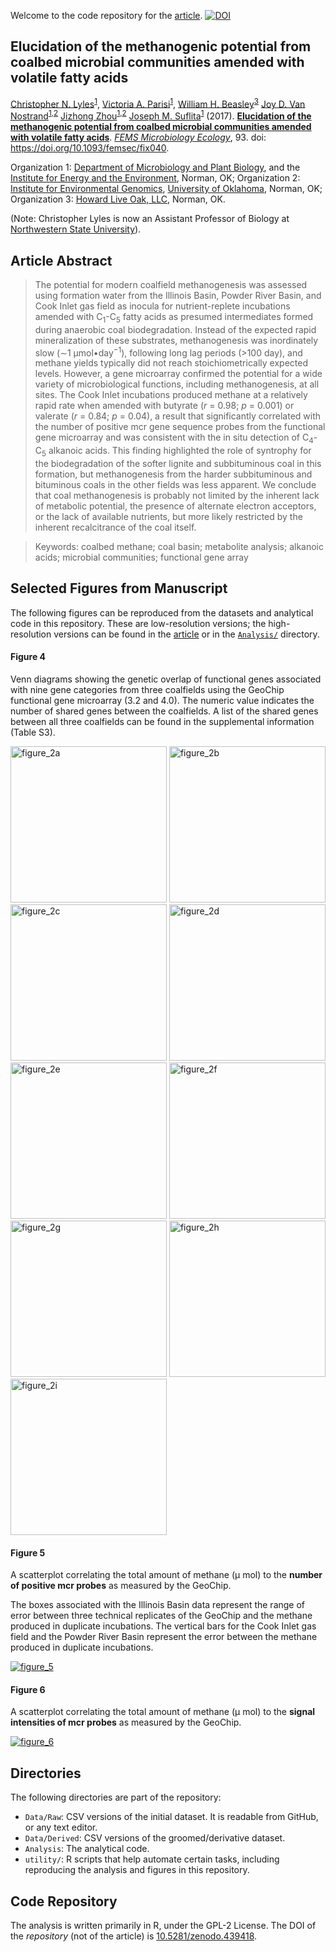 Welcome to the code repository for the [article](https://academic.oup.com/femsec/article-abstract/doi/10.1093/femsec/fix040/3078548/Elucidation-of-the-methanogenic-potential-from).  [![DOI](https://zenodo.org/badge/22930297.svg)](https://zenodo.org/badge/latestdoi/22930297)

## Elucidation of the methanogenic potential from coalbed microbial communities amended with volatile fatty acids

[Christopher N. Lyles](https://sciences.nsula.edu/contact-usfaculty/)<sup>[1](http://mpbio.ou.edu/)</sup>,
[Victoria A. Parisi](https://www.linkedin.com/in/victoria-parisi-4a64437/)<sup>[1](http://mpbio.ou.edu/)</sup>,
[William H. Beasley](http://scholar.google.com/citations?user=ffsJTC0AAAAJ&hl=en)<sup>[3](http://howardliveoak.com/)</sup>
[Joy D. Van Nostrand](https://www.linkedin.com/in/joy-van-nostrand-64310120/)<sup>[1](http://mpbio.ou.edu/),[2](http://ieg.ou.edu/)</sup>
[Jizhong Zhou]( http://www.ou.edu/content/ieg/people/ieg-director.html)<sup>[1](http://mpbio.ou.edu/),[2](http://ieg.ou.edu/)</sup>
[Joseph M. Suflita](http://mpbio.ou.edu/joseph-m-sulfita-ph-d)<sup>[1](http://mpbio.ou.edu/)</sup> (2017). **[Elucidation of the methanogenic potential from coalbed microbial communities amended with volatile fatty acids](https://academic.oup.com/femsec/article-abstract/doi/10.1093/femsec/fix040/3078548/Elucidation-of-the-methanogenic-potential-from?redirectedFrom=fulltext)**. [*FEMS Microbiology Ecology*](https://academic.oup.com/femsec), 93.  doi: https://doi.org/10.1093/femsec/fix040.

Organization 1: [Department of Microbiology and Plant Biology](http://mpbio.ou.edu/), and the [Institute for Energy and the Environment](http://vpr-norman.ou.edu/centers-institutes/list/ou-institute-energy-and-environment), Norman, OK; Organization 2: [Institute for Environmental Genomics](http://ieg.ou.edu/), [University of Oklahoma](http://www.ou.edu/), Norman, OK; Organization 3: [Howard Live Oak, LLC](http://howardliveoak.com/), Norman, OK.

(Note: Christopher Lyles is now an Assistant Professor of Biology at [Northwestern State University](https://biology.nsula.edu/)).


## Article Abstract
>The potential for modern coalfield methanogenesis was assessed using formation water from the Illinois Basin, Powder River Basin, and Cook Inlet gas field as inocula for nutrient-replete incubations amended with C<sub>1</sub>-C<sub>5</sub> fatty acids as presumed intermediates formed during anaerobic coal biodegradation. Instead of the expected rapid mineralization of these substrates, methanogenesis was inordinately slow (∼1 μmol•day<sup>−1</sup>), following long lag periods (>100 day), and methane yields typically did not reach stoichiometrically expected levels. However, a gene microarray confirmed the potential for a wide variety of microbiological functions, including methanogenesis, at all sites. The Cook Inlet incubations produced methane at a relatively rapid rate when amended with butyrate (*r* = 0.98; *p* = 0.001) or valerate (*r* = 0.84; *p* = 0.04), a result that significantly correlated with the number of positive mcr gene sequence probes from the functional gene microarray and was consistent with the in situ detection of C<sub>4</sub>-C<sub>5</sub> alkanoic acids. This finding highlighted the role of syntrophy for the biodegradation of the softer lignite and subbituminous coal in this formation, but methanogenesis from the harder subbituminous and bituminous coals in the other fields was less apparent. We conclude that coal methanogenesis is probably not limited by the inherent lack of metabolic potential, the presence of alternate electron acceptors, or the lack of available nutrients, but more likely restricted by the inherent recalcitrance of the coal itself.

> Keywords:
coalbed methane; coal basin; metabolite analysis; alkanoic acids; microbial communities; functional gene array


## Selected Figures from Manuscript
The following figures can be reproduced from the datasets and analytical code in this repository. These are low-resolution versions; the high-resolution versions can be found in the [article](https://academic.oup.com/femsec/article-abstract/doi/10.1093/femsec/fix040/3078548/Elucidation-of-the-methanogenic-potential-from) or in the [`Analysis/`](Analysis/) directory.

#### Figure 4

Venn diagrams showing the genetic overlap of functional genes associated with nine gene categories from three coalfields using the GeoChip functional gene microarray (3.2 and 4.0). The numeric value indicates the number of shared genes between the coalfields. A list of the shared genes between all three coalfields can be found in the supplemental information (Table S3).

<a href="Analysis/GeneticOverlap/Figures/CarbonCycling.png"><img src="Analysis/GeneticOverlap/Figures/CarbonCycling.png" alt="figure_2a" width="250" /><a/>  <a href="Analysis/GeneticOverlap/Figures/EnergyProcess.png"><img src="Analysis/GeneticOverlap/Figures/EnergyProcess.png" alt="figure_2b" width="250" /><a/>  <a href="Analysis/GeneticOverlap/Figures/MetalResistance.png"><img src="Analysis/GeneticOverlap/Figures/MetalResistance.png" alt="figure_2c" width="250" /><a/>  <a href="Analysis/GeneticOverlap/Figures/MethaneProduction.png"><img src="Analysis/GeneticOverlap/Figures/MethaneProduction.png" alt="figure_2d" width="250" /><a/>  <a href="Analysis/GeneticOverlap/Figures/Nitrogen.png"><img src="Analysis/GeneticOverlap/Figures/Nitrogen.png" alt="figure_2e" width="250" /><a/>  <a href="Analysis/GeneticOverlap/Figures/OrganicRemediation.png"><img src="Analysis/GeneticOverlap/Figures/OrganicRemediation.png" alt="figure_2f" width="250" /><a/>  <a href="Analysis/GeneticOverlap/Figures/Phosphorus.png"><img src="Analysis/GeneticOverlap/Figures/Phosphorus.png" alt="figure_2g" width="250" /><a/>  <a href="Analysis/GeneticOverlap/Figures/SulfateReduction.png"><img src="Analysis/GeneticOverlap/Figures/SulfateReduction.png" alt="figure_2h" width="250" /><a/>  <a href="Analysis/GeneticOverlap/Figures/SulfurOxidation.png"><img src="Analysis/GeneticOverlap/Figures/SulfurOxidation.png" alt="figure_2i" width="250" /><a/> 

#### Figure 5

A scatterplot correlating the total amount of methane (μ mol) to the **number of positive mcr probes** as measured by the GeoChip.  

The boxes associated with the Illinois Basin data represent the range of error between three technical replicates of the GeoChip and the methane produced in duplicate incubations. The vertical bars for the Cook Inlet gas field and the Powder River Basin represent the error between the methane produced in duplicate incubations.

[![figure_5](Analysis/McrMethaneGraphs/Figures/LayeredScatterplotsTotal-2.png)](Analysis/McrMethaneGraphs/Figures/LayeredScatterplotsTotal-2.png)


#### Figure 6

A scatterplot correlating the total amount of methane (μ mol) to the **signal intensities of mcr probes** as measured by the GeoChip.

[![figure_6](Analysis/McrMethaneGraphs/Figures/LayeredScatterplotsTotal-1.png)](Analysis/McrMethaneGraphs/Figures/LayeredScatterplotsTotal-1.png)


## Directories
The following directories are part of the repository:
 * `Data/Raw`: CSV versions of the initial dataset.  It is readable from GitHub, or any text editor.
 * `Data/Derived`: CSV versions of the groomed/derivative dataset.
 * `Analysis`: The analytical code.
 * `utility/`: R scripts that help automate certain tasks, including reproducing the analysis and figures in this repository.


## Code Repository

The analysis is written primarily in R, under the GPL-2 License.  The DOI of the *repository* (not of the article) is [10.5281/zenodo.439418](https://zenodo.org/badge/latestdoi/22930297).
